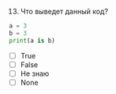 13.	Что выведет данный код?
```python
a = 3
b = 3
print(a is b)
```
- [ ]	True
- [ ]	False
- [ ]	Не знаю
- [ ]	None

